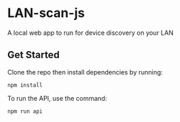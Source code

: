# LAN-scan-js
A local web app to run for device discovery on your LAN

## Get Started
Clone the repo then install dependencies by running:
```
npm install
```
To run the API, use the command:
```
npm run api
```
